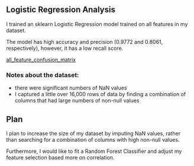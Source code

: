 ## Logistic Regression Analysis


I trained an sklearn Logistic Regression model trained on all features in my dataset.

The model has high accuracy and precision (0.9772 and 0.8061, respectively), however, it has a low recall score.

[all_feature_confusion_matrix](../Visualizations/confusion_matrix_all.png)

### Notes about the dataset:
* there were significant numbers of NaN values
* I captured a little over 16,000 rows of data by finding a combination of columns that had large numbers of non-null values


## Plan

I plan to increase the size of my dataset by imputing NaN values, rather than searching for a combination of columns with high non-null values.

Furthermore, I would like to fit a Random Forest Classifier and adjust my feature selection based more on correlation.
